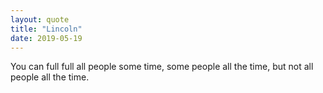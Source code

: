 ```yaml
---
layout: quote
title: "Lincoln"
date: 2019-05-19
---
```


You can full full all people some time, some people all the time, but not all  people all the time.
